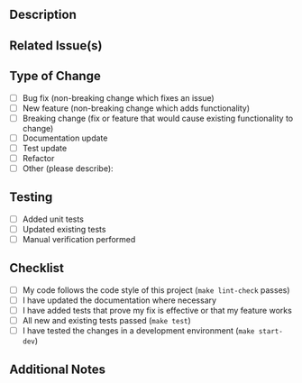 ## Description
<!-- Provide a brief summary of the changes in this PR -->

## Related Issue(s)
<!-- Link the issues being fixed by this PR using GitHub's keywords (e.g. "Fixes #123", "Resolves #123") -->

## Type of Change
<!-- Mark with an [x] the options that apply -->
- [ ] Bug fix (non-breaking change which fixes an issue)
- [ ] New feature (non-breaking change which adds functionality)
- [ ] Breaking change (fix or feature that would cause existing functionality to change)
- [ ] Documentation update
- [ ] Test update
- [ ] Refactor
- [ ] Other (please describe):

## Testing
<!-- Describe the tests run to verify your changes -->
- [ ] Added unit tests
- [ ] Updated existing tests
- [ ] Manual verification performed

## Checklist
<!-- Mark with an [x] the options that apply -->
- [ ] My code follows the code style of this project (`make lint-check` passes)
- [ ] I have updated the documentation where necessary
- [ ] I have added tests that prove my fix is effective or that my feature works
- [ ] All new and existing tests passed (`make test`)
- [ ] I have tested the changes in a development environment (`make start-dev`)

## Additional Notes
<!-- Add any other context about the PR here -->